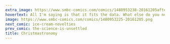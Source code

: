 ```yaml
---
extra_image: https://www.smbc-comics.com/comics/1480953238-20161205after.png
hovertext: All I'm saying is that it fits the data. What else do you need?
image: https://www.smbc-comics.com/comics/1480953225-20161205.png
next_comic: ice-cream-novelties
prev_comic: the-science-is-unsettled
title: Christmastronomy
---
```


